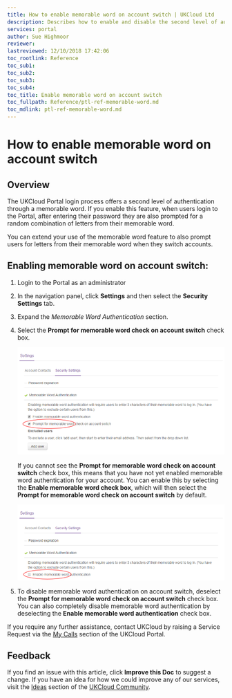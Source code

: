 ```yaml
---
title: How to enable memorable word on account switch | UKCloud Ltd
description: Describes how to enable and disable the second level of authentication through a memorable word when switching accounts
services: portal
author: Sue Highmoor
reviewer:
lastreviewed: 12/10/2018 17:42:06
toc_rootlink: Reference
toc_sub1: 
toc_sub2:
toc_sub3:
toc_sub4:
toc_title: Enable memorable word on account switch
toc_fullpath: Reference/ptl-ref-memorable-word.md
toc_mdlink: ptl-ref-memorable-word.md
---
```


# How to enable memorable word on account switch

## Overview

The UKCloud Portal login process offers a second level of authentication through a memorable word. If you enable this feature, when users login to the Portal, after entering their password they are also prompted for a random combination of letters from their memorable word.

You can extend your use of the memorable word feature to also prompt users for letters from their memorable word when they switch accounts.

## Enabling memorable word on account switch:

1. Login to the Portal as an administrator

2. In the navigation panel, click **Settings** and then select the **Security Settings** tab.

3. Expand the *Memorable Word Authentication* section.

4. Select the **Prompt for memorable word check on account switch** check box.

    ![Enable memorable word on account switch](images/ptl-mem-word-switch.png)

    If you cannot see the **Prompt for memorable word check on account switch** check box, this means that you have not yet enabled memorable word authentication for your account. You can enable this by selecting the **Enable memorable word check box**, which will then select the **Prompt for memorable word check on account switch** by default.

    ![Enable memorable word](images/ptl-mem-word.png)

5. To disable memorable word authentication on account switch, deselect the **Prompt for memorable word check on account switch** check box. You can also completely disable memorable word authentication by deselecting the **Enable memorable word authentication** check box.

If you require any further assistance, contact UKCloud by raising a Service Request via the [My Calls](https://portal.ukcloud.com/support/ivanti) section of the UKCloud Portal.

## Feedback

If you find an issue with this article, click **Improve this Doc** to suggest a change. If you have an idea for how we could improve any of our services, visit the [Ideas](https://community.ukcloud.com/ideas) section of the [UKCloud Community](https://community.ukcloud.com).
